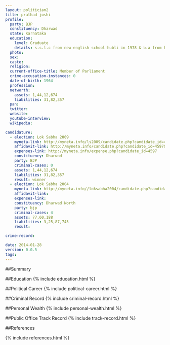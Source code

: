 ```yaml
---
layout: politician2
title: pralhad joshi
profile: 
  party: BJP
  constituency: Dharwad
  state: Karnataka
  education: 
    level: Graduate
    details: s.s.l.c from new english school hubli in 1978 & b.a from kadasiddeshwara arts collage hubli affiliated to the karnataka university dharwad in 1983
  photo: 
  sex: 
  caste: 
  religion: 
  current-office-title: Member of Parliament
  crime-accusation-instances: 0
  date-of-birth: 1964
  profession: 
  networth: 
    assets: 1,44,12,674
    liabilities: 31,82,357
  pan: 
  twitter: 
  website: 
  youtube-interview: 
  wikipedia: 

candidature: 
  - election: Lok Sabha 2009
    myneta-link: http://myneta.info/ls2009/candidate.php?candidate_id=4597
    affidavit-link: http://myneta.info/candidate.php?candidate_id=4597&scan=original
    expenses-link: http://myneta.info/expense.php?candidate_id=4597
    constituency: Dharwad 
    party: BJP
    criminal-cases: 0
    assets: 1,44,12,674
    liabilities: 31,82,357
    result: winner 
  - election: Lok Sabha 2004
    myneta-link: http://myneta.info//loksabha2004/candidate.php?candidate_id=1723
    affidavit-link: 
    expenses-link: 
    constituency: Dharwad North 
    party: bjp
    criminal-cases: 4
    assets: 77,60,188
    liabilities: 3,25,87,745
    result:  

crime-record: 

date: 2014-01-28
version: 0.0.5
tags: 
---
```

##Summary


##Education
{% include education.html %}


##Political Career
{% include political-career.html %}


##Criminal Record
{% include criminal-record.html %}


##Personal Wealth
{% include personal-wealth.html %}


##Public Office Track Record
{% include track-record.html %}


##References


{% include references.html %}